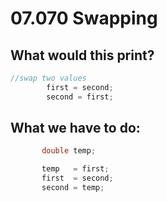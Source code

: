 # 07.070 Swapping

## What would this print?

```java
//swap two values
        first = second;
        second = first;
```

## What we have to do:

```java
       double temp;

       temp   = first;
       first  = second;
       second = temp;

```
